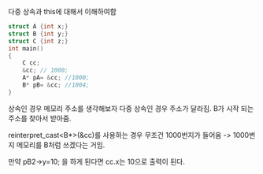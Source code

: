 
다중 상속과 this에 대해서 이해하여함


```C++
struct A {int x;}
struct B {int y;}
struct C {int z;}
int main()
{
    C cc;
    &cc; // 1000;
    A* pA= &cc; //1000;
    B* pB= &cc; //1004; 
}
```

상속인 경우 메모리 주소를 생각해보자 다중 상속인 경우 주소가 달라짐.
B가 시작 되는 주소를 찾아서 받아줌.

reinterpret_cast<B*>(&cc)를 사용하는 경우 무조건 1000번지가 들어옴 -> 1000번지 메모리를 B처럼 쓰겠다는 거임.

만약 pB2->y=10; 을 하게 된다면 cc.x는 10으로 출력이 된다.




